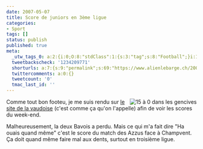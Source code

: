 ```yaml
---
date: 2007-05-07
title: Score de juniors en 3ème ligue
categories:
- Sport
tags: []
status: publish
published: true
meta:
  _utw_tags_0: a:2:{i:0;O:8:"stdClass":1:{s:3:"tag";s:8:"Football";}i:1;O:8:"stdClass":1:{s:3:"tag";s:5:"Sport";}}
  tweetbackscheck: '1234209771'
  shorturls: a:7:{s:9:"permalink";s:69:"https://www.alienlebarge.ch/2007/05/07/score-de-juniors-en-3eme-ligue/";s:7:"tinyurl";s:25:"https://tinyurl.com/d9dhhf";s:4:"isgd";s:17:"https://is.gd/iWXa";s:5:"bitly";s:20:"https://bit.ly/4awgk3";s:5:"snipr";s:22:"https://snipr.com/bl44s";s:5:"snurl";s:22:"https://snurl.com/bl44s";s:7:"snipurl";s:24:"https://snipurl.com/bl44s";}
  twittercomments: a:0:{}
  tweetcount: '0'
  tmac_last_id: ''
---
```

<a href="https://dlgjp9x71cipk.cloudfront.net/2007/05/scoredejuniors.png" title="15 à 0 dans les gencives"><img src="https://dlgjp9x71cipk.cloudfront.net/2007/05/scoredejuniors.miniature.png" title="15 à 0 dans les gencives" alt="15 à 0 dans les gencives" align="right" /></a>Comme tout bon footeu, je me suis rendu sur <a href="https://www.football.ch/al/fr/verein.aspx?v=1039" title="football.ch">le site de la vaudoise</a> (c'est comme ça qu'on l'appelle) afin de voir les scores du week-end.

Malheureusement, la deux Bavois a perdu. Mais ce qui m'a fait dire "Ha ouais quand même" c'est le score du match des Azzus face à Champvent. Ça doit quand même faire mal aux dents, surtout en troisième ligue.
